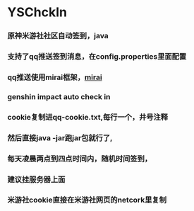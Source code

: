 # YSChckIn
### 原神米游社社区自动签到，java
### 支持了qq推送签到消息，在config.properties里面配置
### qq推送使用mirai框架，[mirai](https://github.com/mamoe/mirai)
### genshin impact auto check in
### cookie复制进qq-cookie.txt,每行一个，井号注释
### 然后直接java -jar跑jar包就行了,
### 每天凌晨两点到四点时间内，随机时间签到，
### 建议挂服务器上面
### 米游社cookie直接在米游社网页的netcork里复制
